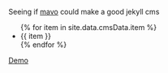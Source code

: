 Seeing if [mavo](https://mavo.io/) could make a good jekyll cms
<ul>
{% for item in site.data.cmsData.item %}
<li property="item" mv-multiple>{{ item }}</li>
{% endfor %}
</ul>

[Demo](https://peter-sharp.github.io/mavo-as-jekyll-cms/)

